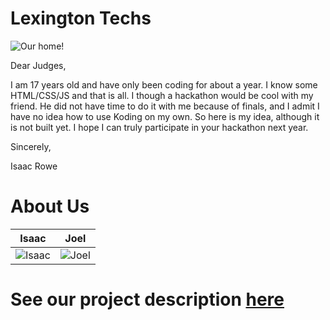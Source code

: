 Lexington Techs
================

![Our home!](http://i.imgur.com/UVWayHR.jpg)

Dear Judges,

I am 17 years old and have only been coding for about a year. I know some HTML/CSS/JS and that is all. I though a hackathon would be cool with my friend. He did not have time to do it with me because of finals, and I admit I have no idea how to use Koding on my own. So here is my idea, although it is not built yet. I hope I can truly participate in your hackathon next year.

Sincerely,

Isaac Rowe

About Us
===========================

| Isaac | Joel |
|--- |--- |
| ![Isaac](https://lh6.googleusercontent.com/-PjqgjK1-Qwk/U7RwKbiA8hI/AAAAAAAADHg/YJX4pBlOjmo/s567-no/84d5287c-b0a8-41d6-a1ec-98c8cffee36a) | ![Joel](https://lh5.googleusercontent.com/-niqoCbrX-cE/UrzdFHBIenI/AAAAAAAAAzU/US9G999D-t0/s567-no/LogoExport1000.png) |


See our project description [here](https://github.com/irowebbn/hackathon.submit/blob/master/Readme.md)
=======

